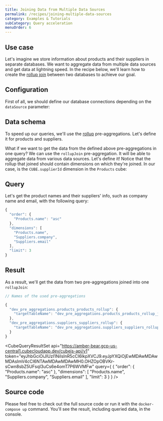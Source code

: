 ```yaml
---
title: Joining Data from Multiple Data Sources
permalink: /recipes/joining-multiple-data-sources
category: Examples & Tutorials
subCategory: Query acceleration
menuOrder: 6
---
```


## Use case

Let's imagine we store information about products and their suppliers in
separate databases. We want to aggregate data from multiple data sources and get
data at lightning speed. In the recipe below, we'll learn how to create the
[rollup join](https://cube.dev/docs/schema/reference/pre-aggregations#parameters-type-rollupjoin)
between two databases to achieve our goal.

## Configuration

First of all, we should define our database connections depending on the
`dataSource` parameter:

<GitHubCodeBlock
  href="https://github.com/cube-js/cube.js/blob/recipes/cross-datasource-join/examples/recipes/joining-multiple-datasources-data/cube.js"
  titleSuffixCount={2}
  part=""
  lang="js"
/>

## Data schema

To speed up our queries, we'll use the
[rollup](https://cube.dev/docs/schema/reference/pre-aggregations#parameters-type-rollup)
pre-aggregations. Let's define it for products and suppliers.

<GitHubCodeBlock
  href="https://github.com/cube-js/cube.js/blob/recipes/cross-datasource-join/examples/recipes/joining-multiple-datasources-data/schema/Products.js"
  titleSuffixCount={2}
  part="productsRollup"
  lang="js"
/>

<GitHubCodeBlock
  href="https://github.com/cube-js/cube.js/blob/recipes/cross-datasource-join/examples/recipes/joining-multiple-datasources-data/schema/Suppliers.js"
  titleSuffixCount={2}
  part="suppliersRollup"
  lang="js"
/>

What if we want to get the data from the defined above pre-aggregations in one
query? We can use the `rollupJoin` pre-aggregation. It will be able to aggregate
data from various data sources. Let's define it! Notice that the rollup that
joined should contain dimensions on which they're joined. In our case, is the
`CUBE.supplierId` dimension in the `Products` cube:

<GitHubCodeBlock
  href="https://github.com/cube-js/cube.js/blob/recipes/cross-datasource-join/examples/recipes/joining-multiple-datasources-data/schema/Products.js"
  titleSuffixCount={2}
  part="combinedRollup"
  lang="js"
/>

## Query

Let's get the product names and their suppliers' info, such as company name and
email, with the following query:

```javascript
{
  "order": {
    "Products.name": "asc"
  },
  "dimensions": [
    "Products.name",
    "Suppliers.company",
    "Suppliers.email"
  ],
  "limit": 3
}
```

## Result

As a result, we'll get the data from two pre-aggregations joined into one
`rollupJoin`:

```javascript
// Names of the used pre-aggregations

{
  "dev_pre_aggregations.products_products_rollup": {
    "targetTableName": "dev_pre_aggregations.products_products_rollup_jdm0assd_jnwrwqag_1gk0duh"
  },
  "dev_pre_aggregations.suppliers_suppliers_rollup": {
    "targetTableName": "dev_pre_aggregations.suppliers_suppliers_rollup_j5cd0gsr_jf5ivbmx_1gk0b7s"
  }
}
```

<CubeQueryResultSet
api="https://amber-bear.gcp-us-central1.cubecloudapp.dev/cubejs-api/v1"
token="eyJhbGciOiJIUzI1NiIsInR5cCI6IkpXVCJ9.eyJpYXQiOjEwMDAwMDAwMDAsImV4cCI6NTAwMDAwMDAwMH0.OHZOpOBVKr-sCwn8sbZ5UFsqI3uCs6e4omT7P6WVMFw"
query={ 
  { 
    "order": { "Products.name": "asc" }, 
    "dimensions": [ 
      "Products.name",
      "Suppliers.company", 
      "Suppliers.email" 
      ], 
      "limit": 3 
    } 
  } 
/>

## Source code

Please feel free to check out the full source code or run it with the
`docker-compose up` command. You'll see the result, including queried data, in
the console.

<GitHubFolderLink
  href="https://github.com/cube-js/cube.js/tree/recipes/cross-datasource-join/examples/recipes/joining-multiple-datasources-data"
/>
